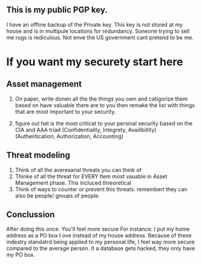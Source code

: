 ## This is my public PGP key. 

I have an offline backup of the Private key. This key is not stored at my house and is in multipule locations for redundancy. Soneone trying to sell me rugs is rediculous. Not enve the US government cant pretend to be me.


# If you want my securety start here

## Asset management
1. On paper, write donen all the the things you own and catigorize them based on have valuable there are to you then 
remake the list with things that are most important to your security.

2. figure out hat is the most criticat to your persinal security based on the CIA and AAA triad (Confidentiality, Integrety, Availibillity) (Authentication, Authorization, Accounting)

## Threat modeling
1. Think of all the averesarial threats you can think of
2. Thinke of all the threat for EVERY Item most vauable in Asset Management phase. This incluced threoretical
3. Think of ways to counter or prevent this threats. remembert they can also be people/ groups of people.

## Conclussion

After doing this once. You'll feel more secure For instance: I put my home address as a PO box I ove instead of my house address.
Because of these indestry standatrd being applied to my personal life, I feel way more secure compared to the average person. It a database gets hacked, they only have my PO box.
 

